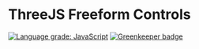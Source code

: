 # ThreeJS Freeform Controls

[![Language grade: JavaScript](https://img.shields.io/lgtm/grade/javascript/g/tocttou/three-freeform-controls.svg?logo=lgtm&logoWidth=18)](https://lgtm.com/projects/g/tocttou/three-freeform-controls/context:javascript) [![Greenkeeper badge](https://badges.greenkeeper.io/tocttou/three-freeform-controls.svg)](https://greenkeeper.io/)

